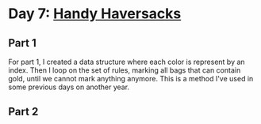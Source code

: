 # Day 7: [Handy Haversacks](https://adventofcode.com/2020/day/7)

## Part 1

For part 1, I created a data structure where each color is represent by an index. Then I loop on the set of rules, marking all bags that can contain gold, until we cannot mark anything anymore. This is a method I've used in some previous days on another year.

## Part 2

